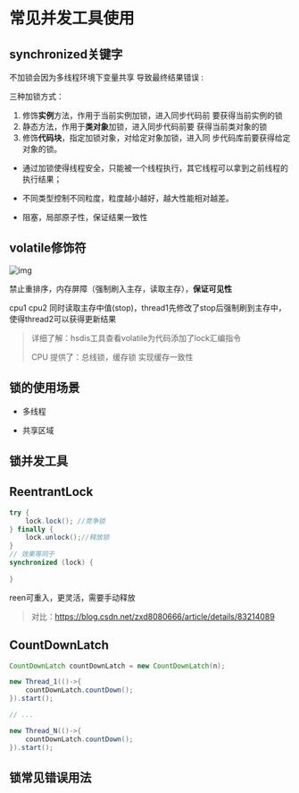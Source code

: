 # 常见并发工具使用



## synchronized关键字

不加锁会因为多线程环境下变量共享 导致最终结果错误 :



三种加锁方式：

1. 修饰**实例**方法，作用于当前实例加锁，进入同步代码前 要获得当前实例的锁 
2. 静态方法，作用于**类对象**加锁，进入同步代码前要 获得当前类对象的锁 
3. 修饰**代码块**，指定加锁对象，对给定对象加锁，进入同 步代码库前要获得给定对象的锁。 



- 通过加锁使得线程安全，只能被一个线程执行，其它线程可以拿到之前线程的执行结果；

- 不同类型控制不同粒度，粒度越小越好，越大性能相对越差。
- 阻塞，局部原子性，保证结果一致性



## volatile修饰符

![img](https://images2015.cnblogs.com/blog/731716/201607/731716-20160708224602686-2141387366.png)

禁止重排序，内存屏障（强制刷入主存，读取主存），**保证可见性**

cpu1 cpu2 同时读取主存中值(stop)，thread1先修改了stop后强制刷到主存中，使得thread2可以获得更新结果

> 详细了解：hsdis工具查看volatile为代码添加了lock汇编指令
>
> CPU 提供了：总线锁，缓存锁 实现缓存一致性



## 锁的使用场景

- 多线程

- 共享区域




## 锁并发工具

## ReentrantLock

```java
try {
    lock.lock(); //竞争锁
} finally {
    lock.unlock();//释放锁
}
// 效果等同于
synchronized (lock) {
    
}
```

reen可重入，更灵活，需要手动释放

> 对比：https://blog.csdn.net/zxd8080666/article/details/83214089





## CountDownLatch

```java
CountDownLatch countDownLatch = new CountDownLatch(n);

new Thread_1(()->{
    countDownLatch.countDown();
}).start();

// ...

new Thread_N(()->{
    countDownLatch.countDown();
}).start();
```





## 锁常见错误用法